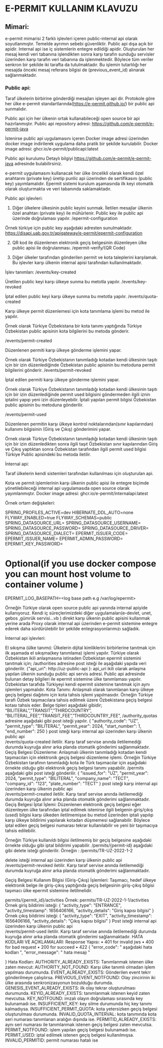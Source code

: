 # E-PERMIT KULLANIM KLAVUZU

## Mimari:
 
e-permit mimarisi 2 farklı işlevleri içeren public-internal api olarak soyutlanmıştır. Temelde ayrımın sebebi güvenliktir. Public api dışa açık bir apidir. Internal api ise iç sistemlerin entegre edildiği apidir.
Oluşturulan her mesaj kendi veri tabanına işlendikten sonra karşı tarafın sunduğu servisler üzerinden karşı tarafın veri tabanına da işlenmektedir.  Böylece tüm veriler senkron bir şekilde iki tarafta da tutulmaktadır. Bu işlemin tutarlılığı her mesajda önceki mesaj referans bilgisi de (previous_event_id) alınarak sağlanmaktadır.
 
### Public api:
Taraf ülkelerin birbirine gönderdiği mesajları işleyen api dir.
Protokole göre her ülke e-permit standartlarında(https://e-permit.github.io/) bir public api sunmalıdır.

Public api için her ülkenin ortak kullanabileceği open source bir api hazırlanmıştır.
Public api repository adresi:
https://github.com/e-permit/e-permit-java

İstenirse public api uygulamasını içeren Docker image adresi üzerinden docker image indirilerek uygulama daha pratik bir şekilde kurulabilir.
Docker image adresi: ghcr.io/e-permit/publicapi:latest

Public api kurulumu Detaylı bilgiyi  https://github.com/e-permit/e-permit-java adresinde bulabilirsiniz.

e-permit uygulamasını kullanacak her ülke öncelikli olarak kendi  özel anahtarını (private key) üretip punlic api üzerinden de sertifikasını (public key) yayımlamalıdır.
Epermit sistemi kurulum aşamasında ilk keyi otomatik olarak oluşturmakta ve veri tabanında saklamaktadır.

Public api  işlevleri:

1.	Diğer ülkelere ülkesinin public keyini sunmak.  İletilen mesajlar ülkenin özel anahtarı (private key) ile mühürlenir. Public key ile public api üzerinde doğrulaması yapılır. 
/epermit-configuration

Örnek türkiye için public key aşağıdaki adresten sunulmaktadır.
https://disapi.uab.gov.tr/apigateway/e-permit/epermit-configuration

2.	QR kod ile düzenlenen elektronik geçiş belgesinin düzenleyen ülke public apisi ile doğrulanması.
/epermit-verify/{QR Code}

3.	Diğer ülkeler tarafından  gönderilen permit ve kota taleplerini karşılamak. Bu işlevler karşı ülkenin internal apisi tarafından kullanılmaktadır.

İşlev tanımları:
/events/key-created

Üretilen public keyi karşı ülkeye sunma bu metotla yapılır.
/events/key-revoked

İptal edilen public keyi karşı ülkeye sunma bu metotla yapılır.
/events/quota-created

Karşı ülkeye permit düzenlemesi için kota tanımlama işlemi bu metod ile yapılır.

Örnek olarak Türkiye Özbekistana bir kota tanımı yaptığında Türkiye Özbekistan public apisinin  kota bilgilerini bu metoda gönderir.

/events/permit-created

Düzenlenen permiti karşı ülkeye gönderme işlemini yapar.

Örnek olarak Türkiye Özbekistanın tanımladığı kotadan kendi ülkesinin taşıtı için bir izin düzenlediğinde Özbekistan public apisinin bu metoduna  permit bilgilerini gönderir.
/events/permit-revoked

İptal edilen permiti karşı ülkeye gönderme işlemini yapar.

Örnek olarak Türkiye Özbekistanın tanımladığı kotadan kendi ülkesinin taşıtı için bir izin düzenlediğinde permit used bilgisini göndermeden ilgili iznin iptalini yapıp yeni izin düzenleyebilir. İptali yapılan permit bilgisi Özbekistan public apisinin bu metoduna  gönderilir.

/events/permit-used

Düzenlenen permitin karşı ülkeye kontrol noktalarından(sınır kapılarından) kullanımı bilgisinin (Giriş ve Çıkış) gönderimini yapar. 

Örnek olarak Türkiye Özbekistanın tanımladığı kotadan kendi ülkesinin taşıtı için bir izin düzenledikten sonra ilgili taşıt Özbekistan sınır kapılarından Giriş ve Çıkış yaptıktan sonra Özbekistan tarafından ilgili permit used bilgisi Türkiye Public apisindeki bu metoda iletilir.

İnternal api:

Taraf ülkelerin kendi sistemleri tarafından kullanılması için oluşturulan api.

Kota ve permit işlemlerinin karşı ülkenin public apisi ile entegre biçimde yönetilebileceği internal api uygulamasıda open source olarak yayımlanmıştır. 
Docker image adresi: ghcr.io/e-permit/internalapi:latest

Örnek ortam değişkeleri:

SPRING_PROFILES_ACTIVE=dev
HIBERNATE_DDL_AUTO=none
FLYWAY_ENABLED=true
FLYWAY_SCHEMAS=public
SPRING_DATASOURCE_URL=<db url>
SPRING_DATASOURCE_USERNAME=<db user>
SPRING_DATASOURCE_PASSWORD=<db pwd>
SPRING_DATASOURCE_DRIVER=<db driver>
SPRING_DATASOURCE_DIALECT=<dialect>
EPERMIT_ISSUER_CODE=<Country code>
EPERMIT_ISSUER_NAME=<Country name>
EPERMIT_ADMIN_PASSWORD=<admin pwd>
EPERMIT_KEY_PASSWORD=<admin pwd for encrypting key>
# Optional(if you use docker compose you can mount host volume to container volume )
EPERMIT_LOG_BASEPATH=<log base path e.g /var/log/epermit> 


Örneğin Türkiye olarak open source public api yanında internal apiyide kullanıyoruz. Kendi iç süreçlerimizdeki diğer uygulamaları(e-devlet, unet, gebos ,gümrük servisi…vb ) direkt karşı ülkenin public apisini kullanmak yerine arada Proxy olarak internal api üzerinden e-permit sistemine entegre ederek daha sürdürülebilir bir şekilde entegrasyonlarımızı sağladık.

İnternal api işlevleri:

El sıkışma (ülke tanımı):
Ülkelerin dijital kimliklerini birbirlerine tanıtmak için ilk aşamada el sıkışma(key tanımlama) işlemi yapılır.
Türkiye olarak Özbekistan ikili anlaşmasına istinaden Özbekistan epermit sistemini tanıtmak için; 
/authorities  adresine post isteği ile aşağıdaki yapıda veri gönderilir.
{"api_uri": http://uz-public-api }: api_uri ikili olarak anlaşma yapılan ülkenin sunduğu public api servis adresi. Public api adresinde bulunan detay bilgileri ile epermit sistemine ülke tanımlaması yapılır.
Özbekistan tarafıda Türkiyeyi kendi epermit sistemine tanıtmak için aynı işlemleri yapmalıdır.
Kota Tanımı:
Anlaşmalı olarak tanımlanan karşı ülkeye geçiş belgesi dağıtımı için kota tahsis işlemi yapılmasıdır.
Örneğin Türkiye tarafı Özbek taşımacılara tahsis edilmek üzere Özbekistana geçiş belgesi kotası tahsis eder.  Belge tipleri  aşağıdaki gibidir;
“BILITERAL”,”TRANSIT”,”THIRDCOUNTRY”, “BILITERAL_FEE”,”TRANSIT_FEE”,”THIRDCOUNTRY_FEE”,
/authority_quotas     adresine aşağıdaki gibi post isteği  yapılır.
{
    "authority_code": "UZ",
    "permit_type": "BILITERAL",
    "permit_year": 2024,
    "start_number": 1,
    "end_number": 250
  }
post isteği karşı internal api üzerinden karşı ülkenin public api    
/events/quota-created 
iletilir. Karşı taraf servise anında iletilemediği durumda kuyruğa alınır arka planda otomatik gönderimi sağlanmaktadır.
Geçiş Belgesi Düzenleme:
Anlaşmalı ülkenin tanımladığı kotadan kendi taşımacıları için elektronik geçiş belgesi düzenleme işlemi.
Örneğin Türkiye Özbekistan tarafının tanımladığı kota ile Türk taşımacılar için aşağıdaki örnekte olduğu gibi elektronik geçiş belgesi tanımı yapabilir.
/permits aşağıdaki gibi post isteği gönderilir.
{
    "issued_for": "UZ",
    "permit_year": 2024,
    "permit_type": "BILITERAL",
    "company_name": "TECT",
    "company_id": "123",
    "plate_number": "TECT"
  }
post isteği karşı internal api üzerinden karşı ülkenin public api    
/events/permit-created 
iletilir. Karşı taraf servise anında iletilemediği durumda kuyruğa alınır arka planda otomatik gönderimi sağlanmaktadır.
Geçiş Belgesi İptal İşlemi:
Düzenlenen elektronik geçiş belgesi eğer düzenleyen ülke tarafından iptal edilmek istenirse ilgili belgenin giriş/çıkış (used) bilgisi karşı ülkeden iletilmemişse bu metod üzerinden iptali yapılıp karşı ülkeye bildirimi yapılarak kotadan düşmemesi sağlanabilir. Böylece iptal edilen geçiş belgesi numarası tekrar kullanılabilir ve yeni bir taşımacıya tahsis edilebilir.

Örneğin Türkiye kullanıldı bilgisi iletilmemiş bir geçiş belgesine aşağıdaki örnekte olduğu gibi iptal bildirimi yapabilir.
/permits/{permit-id} aşağıdaki gibi delete isteği gönderilir.
Örneğin : /permits/TR-UZ-2022-1-2
  
delete isteği internal api üzerinden karşı ülkenin public api    
/events/permit-revoked 
iletilir. Karşı taraf servise anında iletilemediği durumda kuyruğa alınır arka planda otomatik gönderimi sağlanmaktadır.

Geçiş Belgesi Kullanım Bilgisi (Giriş-Çıkış) İşlemleri:
Taşımacı, hedef ülkeye elektronik belge ile  giriş-çıkış yaptığında geçiş belgesinin giriş-çıkış bilgisi taşımacı ülke epermit sistemine iletilmelidir.

permits/{permit_id}/activities
Örnek: permits/TR-UZ-2022-1-1/activities
Örnek giriş bildirimi isteği:
{
    "activity_type": "ENTRANCE",
    "activity_timestamp": 1656406166,
    "activity_details": "Giriş kapısı bilgisi"
  }
Örnek çıkış bildirimi isteği:
{
    "activity_type": "EXIT",
    "activity_timestamp": 1656406166,
    "activity_details": "Çıkış kapısı bilgisi"
  }
Post  isteği internal api üzerinden karşı ülkenin public api    
/events/permit-used 
iletilir. Karşı taraf servise anında iletilemediği durumda kuyruğa alınır arka planda otomatik gönderimi sağlanmaktadır.
HATA KODLARI VE AÇIKLAMALARI:
Response Yapısı:
•	401 for invalid jws
•	400 for bad request
•	200 for succeed
•	422 
{
  "error_code": " aşağıdaki hata kodları ",
	"error_message": " hata mesajı "

}
Hata Kodları:
    AUTHORITY_ALREADY_EXISTS: Tanımlanmak istenen ülke zaten mevcut:
    AUTHORITY_NOT_FOUND: Karşı ülke tanımlı olmadan işlem yapılması durumunda.
    EVENT_ALREADY_EXISTS: Gönderilen event tekrr gönderilmeye çalışılırsa.
    PREVIOUS_EVENT_NOTFOUND: Olay zincirinin iki ülke arasında senkronizasyonun           bozulduğu durumda.
    GENESIS_EVENT_ALREADY_EXISTS: ilk olay tekrar oluşturulması durumunda.
    KEYID_ALREADY_EXISTS: tanımlanmak istenen keyid zaten mevcutsa.
    KEY_NOTFOUND: imzalı olayın doğrulaması sırasında key bulunamadı ise.
    INSUFFICIENT_KEY: key silme durumunda hiç key tanımı kalmadıysa.
    INSUFFICIENT_PERMIT_QUOTA: kota yetersizken geçiş belgesi oluşturulması durumunda.
    INVALID_QUOTA_INTERVAL: kota tanımında kota seri numarası tanımlanan aralığın dışında ise.
    PERMITID_ALREADY_EXISTS: aynı seri numarası ile tanımlanmak istenen geçiş belgesi zaten mevcutsa.
    PERMIT_NOTFOUND: işlem yapılan geçiş belgesi bulunamadı ise.
    PERMIT_USED: iptal edilmek istenen geçiş belgesi kullanılmışsa.
    INVALID_PERMITID: permit numarası hatalı ise 
